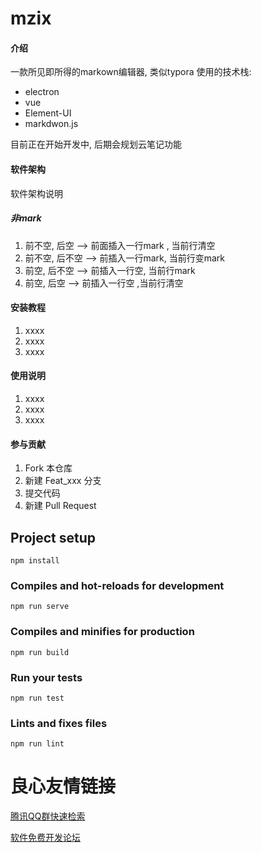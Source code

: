 # mzix


#### 介绍
一款所见即所得的markown编辑器,   类似typora
使用的技术栈: 
* electron 
*  vue 
* Element-UI  
* markdwon.js 


目前正在开始开发中, 后期会规划云笔记功能

#### 软件架构
软件架构说明

##### 非mark

1. 前不空, 后空    —> 前面插入一行mark , 当前行清空
2. 前不空, 后不空 —> 前插入一行mark, 当前行变mark
3. 前空, 后不空 —> 前插入一行空, 当前行mark 
4. 前空, 后空   ——> 前插入一行空 ,当前行清空







#### 安装教程

1. xxxx
2. xxxx
3. xxxx

#### 使用说明

1. xxxx
2. xxxx
3. xxxx

#### 参与贡献

1. Fork 本仓库
2. 新建 Feat_xxx 分支
3. 提交代码
4. 新建 Pull Request

## Project setup
```
npm install
```

### Compiles and hot-reloads for development
```
npm run serve
```

### Compiles and minifies for production
```
npm run build
```

### Run your tests
```
npm run test
```

### Lints and fixes files
```
npm run lint
```



 # 良心友情链接

[腾讯QQ群快速检索](http://u.720life.cn/s/8cf73f7c)

[软件免费开发论坛](http://u.720life.cn/s/bbb01dc0)
